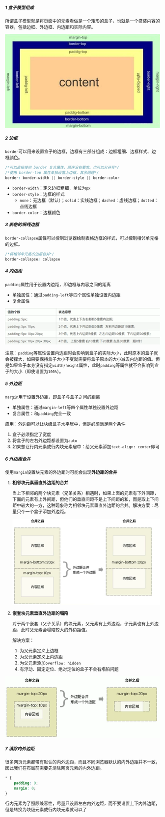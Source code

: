 ##### 1 盒子模型组成

所谓盒子模型就是将页面中的元素看做是一个矩形的盒子，也就是一个盛装内容的容器，包括边框、外边框、内边距和实际内容。

![image-20210827225321167](.img/image-20210827225321167.png)

##### 2 边框

`border`可以用来设置盒子的边框，边框有三部分组成：边框粗细、边框样式、边框颜色。

```css
/*可以直接使用 border 复合属性，顺序没有要求。也可以分开写*/
/*使用 border-top 属性单独设置上边框，其余同理*/
border: border-width || border-style || border-color
```

- `border-width`：定义边框粗细，单位为`px`
- `border-style`：边框的样式
    - `none`：无边框（默认）；`solid`：实线边框；`dashed`：虚线边框；`dotted`：点线边框
- `border-color`：边框颜色

##### 3 表格的细线边框

`border-collapse`属性可以控制浏览器绘制表格边框的样式，可以控制相邻单元格的边框。

```css
/*将相邻单元格的边框合并*/
border-collapse: collapse
```

##### 4 内边距

`padding`属性用于设置内边距，即边框与内容之间的距离

- 单独属性：通过`padding-left`等四个属性单独设置内边距
- 复合属性

![image-20210827234119796](.img/image-20210827234119796.png)

注意：`padding`等属性设置内边距时会影响到盒子的实际大小，此时原本的盒子就会被撑大，如果要保持盒子大小不变就需要将盒子原本的大小减去内边距的值。但是如果盒子本身没有指定`width/height`属性，此时`padding`等属性就不会影响到盒子的大小（即使设置为`100%`）。

##### 5 外边距

`margin`用于设置外边距，即盒子与盒子之间的距离

- 单独属性：通过`margin-left`等四个属性单独设置外边距
- 复合属性：和`padding`完全一致

应用：外边距可以让块级盒子水平居中，但是必须满足两个条件

1. 盒子必须指定了宽度
2. 将盒子的左右外边距都设置为`auto`
3. 如果想让行内元素或行内块元素居中：给父元素添加`text-align: center`即可

##### 6 外边距合并

使用`margin`设置块元素的外边距时可能会出现**外边距的合并**

1. **相邻块元素垂直外边距的合并**

    当上下相邻的两个块元素（兄弟关系）相遇时，如果上面的元素有下外间距，下面的元素有上外间距，但他们的垂直间距不是上下间距的和，而是取上下间距中较大的一方，这种现象称为相邻块元素垂直外边距的合并。解决方案：尽量只个一个盒子添加外边距。

    ![image-20210828003809925](.img/image-20210828003809925.png)

2. **嵌套块元素垂直外边距的塌陷**

    对于两个嵌套（父子关系）的块元素，父元素有上外边距，子元素也有上外边距，此时父元素会塌陷较大的外边距值。

    解决方案：

    1. 为父元素定义上边框
    2. 为父元素定义上内边距
    3. 为父元素添加`overflow: hidden`
    4. 有浮动、固定定位、绝对定位的盒子不会有塌陷问题

![image-20210828004440590](.img/image-20210828004440590.png)

##### 7 清除内外边距

很多网页元素都带有默认的内外边距，而且不同浏览器默认的内外边距并不一致，因此我们在布局前需要先清除网页元素的内外边距。

```css
* {
    padding: 0;
    margin: 0;
}
```

行内元素为了照顾兼容性，尽量只设置左右内外边距，而不要设置上下内外边距，但是转换为块级元素或行内块元素就可以了
